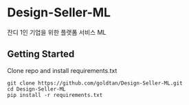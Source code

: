# Design-Seller-ML
잔디 1인 기업을 위한 플랫폼 서비스 ML
## Getting Started
Clone repo and install requirements.txt
```
git clone https://github.com/goldtan/Design-Seller-ML.git
cd Design-Seller-ML
pip install -r requirements.txt
```
